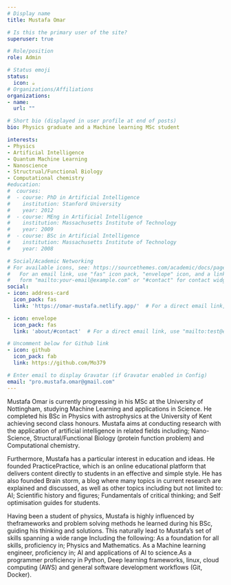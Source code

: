 ```yaml
---
# Display name
title: Mustafa Omar

# Is this the primary user of the site?
superuser: true

# Role/position
role: Admin

# Status emoji
status:
  icon: ☕️
# Organizations/Affiliations
organizations:
- name: 
  url: ""

# Short bio (displayed in user profile at end of posts)
bio: Physics graduate and a Machine learning MSc student

interests:
- Physics
- Artificial Intelligence
- Quantum Machine Learning
- Nanoscience
- Structrual/Functional Biology
- Computational chemistry
#education:
#  courses:
#  - course: PhD in Artificial Intelligence
#    institution: Stanford University
#    year: 2012
#  - course: MEng in Artificial Intelligence
#    institution: Massachusetts Institute of Technology
#    year: 2009
#  - course: BSc in Artificial Intelligence
#    institution: Massachusetts Institute of Technology
#    year: 2008

# Social/Academic Networking
# For available icons, see: https://sourcethemes.com/academic/docs/page-builder/#icons
#   For an email link, use "fas" icon pack, "envelope" icon, and a link in the
#   form "mailto:your-email@example.com" or "#contact" for contact widget.
social:
- icon: address-card
  icon_pack: fas
  link: 'https://omar-mustafa.netlify.app/'  # For a direct email link, use "mailto:test@example.org".

- icon: envelope
  icon_pack: fas
  link: 'about/#contact'  # For a direct email link, use "mailto:test@example.org".

# Uncomment below for Github link
- icon: github
  icon_pack: fab
  link: https://github.com/Mo379

# Enter email to display Gravatar (if Gravatar enabled in Config)
email: "pro.mustafa.omar@gmail.com"
---
```

Mustafa Omar is currently progressing in his MSc at the University of Nottingham, studying Machine Learning and applications in Science. He completed his BSc in Physics with astrophysics at the University of Kent achieving second class honours. Mustafa aims at conducting research with the application of artificial intelligence in related fields including; Nano-Science, Structural/Functional Biology (protein function problem) and Computational chemistry.

Furthermore, Mustafa has a particular interest in education and ideas. He founded PracticePractice, which is an online educational platform that delivers content directly to students in an effective and simple style. He has also founded Brain storm, a blog where many topics in current research are explained and discussed, as well as other topics including but not limited to: AI; Scientific history and figures; Fundamentals of critical thinking; and Self optimisation guides for students.

Having been a student of physics, Mustafa is highly influenced by theframeworks and problem solving methods he learned during his BSc, guiding his thinking and solutions. This naturally lead to Mustafa’s set of skills spanning a wide range Including the following: As a foundation for all skills, proficiency in; Physics and Mathematics. As a Machine learning engineer, proficiency in; AI and applications of AI to science.As a programmer proficiency in Python, Deep learning frameworks, linux, cloud computing (AWS) and general software development workflows (Git, Docker). 
